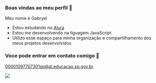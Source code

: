 ### Boas vindas ao meu perfil 🦋

Meu nome é Gabryel

- Estou estudando no [Alura](https://www.alura.com.br)
- Estou me desenvolvendo na liguagem JavaScript
- Utilizo esse espaço para minha organização e compartilhamento dos meus projetos desenvolvidos

 ### Voce pode entrar em contato comigo 📧

00001097707301sp@al.educacao.sp.gov.br


  ![](https://media1.tenor.com/m/HJ8Nxo6FkI0AAAAC/broncos-hello.gif)
